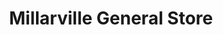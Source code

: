 ---
title: "Millarville General Store"
url: /millarville/millarville-general-store/
shop: general
---